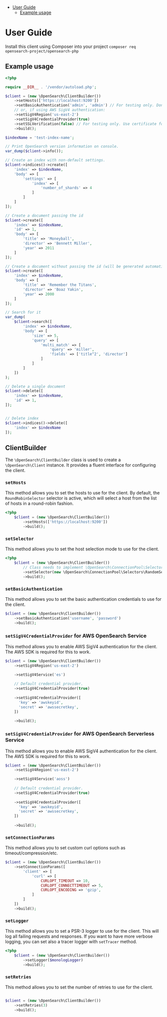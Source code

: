 - [User Guide](#user-guide)
  - [Example usage](#example-usage)
# User Guide

Install this client using Composer into your project `composer req opensearch-project/opensearch-php`

## Example usage

```php
<?php

require __DIR__ . '/vendor/autoload.php';

$client = (new \OpenSearch\ClientBuilder())
    ->setHosts(['https://localhost:9200'])
    ->setBasicAuthentication('admin', 'admin') // For testing only. Don't store credentials in code.
    // or, if using AWS SigV4 authentication:
    ->setSigV4Region('us-east-2')
    ->setSigV4CredentialProvider(true)
    ->setSSLVerification(false) // For testing only. Use certificate for validation
    ->build();

$indexName = 'test-index-name';

// Print OpenSearch version information on console.
var_dump($client->info());

// Create an index with non-default settings.
$client->indices()->create([
    'index' => $indexName,
    'body' => [
        'settings' => [
            'index' => [
                'number_of_shards' => 4
            ]
        ]
    ]
]);

// Create a document passing the id
$client->create([
    'index' => $indexName,
    'id' => 1,
    'body' => [
        'title' => 'Moneyball',
        'director' => 'Bennett Miller',
        'year' => 2011
    ]
]);

// Create a document without passing the id (will be generated automatically)
$client->create([
    'index' => $indexName,
    'body' => [
        'title' => 'Remember the Titans',
        'director' => 'Boaz Yakin',
        'year' => 2000
    ]
]);

// Search for it
var_dump(
    $client->search([
        'index' => $indexName,
        'body' => [
            'size' => 5,
            'query' => [
                'multi_match' => [
                    'query' => 'miller',
                    'fields' => ['title^2', 'director']
                ]
            ]
        ]
    ])
);

// Delete a single document
$client->delete([
    'index' => $indexName,
    'id' => 1,
]);


// Delete index
$client->indices()->delete([
    'index' => $indexName
]);
```

## ClientBuilder

The `\OpenSearch\ClientBuilder` class is used to create a `\OpenSearch\Client` instance. It provides a fluent interface for configuring the client.

### `setHosts`

This method allows you to set the hosts to use for the client. By default, the `RoundRobinSelector` selector is active, which will select a host from the list of hosts in a round-robin fashion.

```php
<?php
    $client = (new \OpenSearch\ClientBuilder())
        ->setHosts(['https://localhost:9200'])
        ->build();
```

### `setSelector`

This method allows you to set the host selection mode to use for the client.

```php
<?php
    $client = (new \OpenSearch\ClientBuilder())
        // Class needs to implement \OpenSearch\ConnectionPool\Selectors\SelectorInterface
        ->setSelector(new \OpenSearch\ConnectionPool\Selectors\RandomSelector())
        ->build();
```

### `setBasicAuthentication`

This method allows you to set the basic authentication credentials to use for the client.

```php
$client = (new \OpenSearch\ClientBuilder())
    ->setBasicAuthentication('username', 'password')
    ->build();
```

### `setSigV4CredentialProvider` for AWS OpenSearch Service

This method allows you to enable AWS SigV4 authentication for the client. The AWS SDK is required for this to work.

```php
$client = (new \OpenSearch\ClientBuilder())
    ->setSigV4Region('us-east-2')

    ->setSigV4Service('es')
    
    // Default credential provider.
    ->setSigV4CredentialProvider(true)
    
    ->setSigV4CredentialProvider([
      'key' => 'awskeyid',
      'secret' => 'awssecretkey',
    ])
    
    ->build();
```

### `setSigV4CredentialProvider` for AWS OpenSearch Serverless Service

This method allows you to enable AWS SigV4 authentication for the client. The AWS SDK is required for this to work.

```php
$client = (new \OpenSearch\ClientBuilder())
    ->setSigV4Region('us-east-2')

    ->setSigV4Service('aoss')
    
    // Default credential provider.
    ->setSigV4CredentialProvider(true)
    
    ->setSigV4CredentialProvider([
      'key' => 'awskeyid',
      'secret' => 'awssecretkey',
    ])
    
    ->build();
```


### `setConnectionParams`

This method allows you to set custom curl options such as timeout/compression/etc.

```php
$client = (new \OpenSearch\ClientBuilder())
    ->setConnectionParams([
        'client' => [
            'curl' => [
                CURLOPT_TIMEOUT => 10,
                CURLOPT_CONNECTTIMEOUT => 5,
                CURLOPT_ENCODING => 'gzip',
            ]
        ]
    ])
    ->build();
```

### `setLogger`

This method allows you to set a PSR-3 logger to use for the client. This will log all failing requests and responses. If you want to have more verbose logging, you can set also a tracer logger with `setTracer` method.

```php
<?php
    $client = (new \OpenSearch\ClientBuilder())
        ->setLogger($monologLogger)
        ->build();
```

### `setRetries`

This method allows you to set the number of retries to use for the client.

```php

$client = (new \OpenSearch\ClientBuilder())
    ->setRetries(3)
    ->build();
```